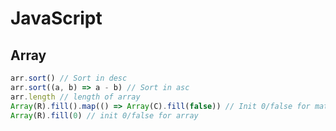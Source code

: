 # JavaScript

## Array
```javascript
arr.sort() // Sort in desc
arr.sort((a, b) => a - b) // Sort in asc 
arr.length // length of array
Array(R).fill().map(() => Array(C).fill(false)) // Init 0/false for matrix
Array(R).fill(0) // init 0/false for array
```
